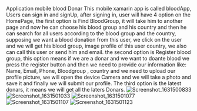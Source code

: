 Application mobile blood Donar
This mobile xamarin app is called bloodApp, Users can sign in and signUp, after signing in, user will have 4 option on the HomePage, the first option is Find BloodGroup, it will take him to another page and now he can choose his blood group and his country and then he can search for all users according to the blood group and the country, supposing we want a blood donation from this user, we click on the user and we will get his blood group, image profile of this user country, we also can call this user or send him and email.  the second option is Register blood group, this option means if we are a donar and we want to doante blood we press the register button and then we need to provide our information like: Name, Email, Phone, Bloodgroup , country and we need to upload our profile picture, we will open the device Camera and we will take a photo and save it and finally we will submit our profile. The third option is the latest donars, it means we will get all the laters Donars.
![Screenshot_1631500833](https://user-images.githubusercontent.com/89540033/133016259-39ea6002-a40d-48f5-b45d-c8ab2ad90d33.png)
![Screenshot_1631501033](https://user-images.githubusercontent.com/89540033/133016314-3c990a7e-a73b-403d-9463-ad1a6c8d8378.png)
![Screenshot_1631501077](https://user-images.githubusercontent.com/89540033/133016386-ece6c99b-5a6e-4fee-9532-1d9bcafeb5f0.png)
![Screenshot_1631501107](https://user-images.githubusercontent.com/89540033/133016417-6213032b-e791-46c9-9443-74466d7c604b.png)
![Screenshot_1631501123](https://user-images.githubusercontent.com/89540033/133016433-446fb187-43dc-4711-86a1-8765abb61996.png)

